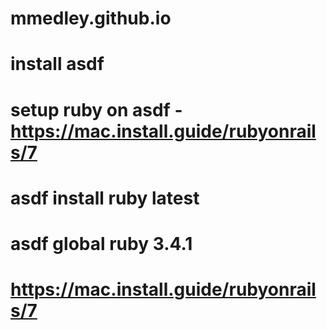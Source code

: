# mmedley.github.io

# install asdf
# setup ruby on asdf - https://mac.install.guide/rubyonrails/7
# asdf install ruby latest
# asdf global ruby 3.4.1
# https://mac.install.guide/rubyonrails/7